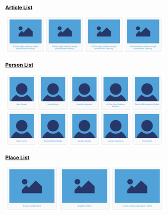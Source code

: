 ### [Article List](custom_components/article_list)
[![Screenshot](custom_components/article_list/preview.png)](custom_components/article_list)

### [Person List](custom_components/person_list)
[![Screenshot](custom_components/person_list/preview.png)](custom_components/person_list)

### [Place List](custom_components/place_list)
[![Screenshot](custom_components/place_list/preview.png)](custom_components/place_list)

